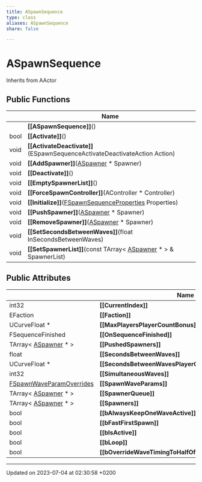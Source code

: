 ```yaml
---
title: ASpawnSequence
type: class
aliases: ASpawnSequence
share: false

---
```


# ASpawnSequence





Inherits from AActor

## Public Functions

|                | Name           |
| -------------- | -------------- |
| | **[[ASpawnSequence]]**() |
| bool | **[[Activate]]**() |
| void | **[[ActivateDeactivate]]**(ESpawnSequenceActivateDeactivateAction Action) |
| void | **[[AddSpawner]]**([ASpawner](/docs/SDK/Source/Classes/classASpawner.md) * Spawner) |
| void | **[[Deactivate]]**() |
| void | **[[EmptySpawnerList]]**() |
| void | **[[ForceSpawnController]]**(AController * Controller) |
| void | **[[Initialize]]**([FSpawnSequenceProperties](/docs/SDK/Source/Classes/structFSpawnSequenceProperties.md) Properties) |
| void | **[[PushSpawner]]**([ASpawner](/docs/SDK/Source/Classes/classASpawner.md) * Spawner) |
| void | **[[RemoveSpawner]]**([ASpawner](/docs/SDK/Source/Classes/classASpawner.md) * Spawner) |
| void | **[[SetSecondsBetweenWaves]]**(float InSecondsBetweenWaves) |
| void | **[[SetSpawnerList]]**(const TArray< [ASpawner](/docs/SDK/Source/Classes/classASpawner.md) * > & SpawnerList) |

## Public Attributes

|                | Name           |
| -------------- | -------------- |
| int32 | **[[CurrentIndex]]**  |
| EFaction | **[[Faction]]**  |
| UCurveFloat * | **[[MaxPlayersPlayerCountBonus]]**  |
| FSequenceFinished | **[[OnSequenceFinished]]**  |
| TArray< [ASpawner](/docs/SDK/Source/Classes/classASpawner.md) * > | **[[PushedSpawners]]**  |
| float | **[[SecondsBetweenWaves]]**  |
| UCurveFloat * | **[[SecondsBetweenWavesPlayerCountBonus]]**  |
| int32 | **[[SimultaneousWaves]]**  |
| [FSpawnWaveParamOverrides](/docs/SDK/Source/Classes/structFSpawnWaveParamOverrides.md) | **[[SpawnWaveParams]]**  |
| TArray< [ASpawner](/docs/SDK/Source/Classes/classASpawner.md) * > | **[[SpawnerQueue]]**  |
| TArray< [ASpawner](/docs/SDK/Source/Classes/classASpawner.md) * > | **[[Spawners]]**  |
| bool | **[[bAlwaysKeepOneWaveActive]]**  |
| bool | **[[bFastFirstSpawn]]**  |
| bool | **[[bIsActive]]**  |
| bool | **[[bLoop]]**  |
| bool | **[[bOverrideWaveTimingToHalfOfSecondsBetweenWaves]]**  |

-------------------------------

Updated on 2023-07-04 at 02:30:58 +0200